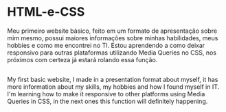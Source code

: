 # HTML-e-CSS

Meu primeiro website básico, feito em um formato de apresentação sobre mim mesmo, possui maiores informações sobre minhas habilidades, meus hobbies e como me encontrei no TI. Estou aprendendo a como deixar responsivo para outras plataformas utilizando Media Queries no CSS, nos próximos com certeza já estará rolando essa função.
##
My first basic website, I made in a presentation format about myself, it has more information about my skills, my hobbies and how I found myself in IT. I'm learning how to make it responsive to other platforms using Media Queries in CSS, in the next ones this function will definitely happening.
